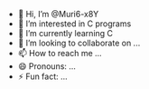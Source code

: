 - 👋 Hi, I’m @Muri6-x8Y
- 👀 I’m interested in C programs
- 🌱 I’m currently learning C
- 💞️ I’m looking to collaborate on ...
- 📫 How to reach me ...
- 😄 Pronouns: ...
- ⚡ Fun fact: ...

<!---
Muri6-x8Y/Muri6-x8Y is a ✨ special ✨ repository because its `README.md` (this file) appears on your GitHub profile.
You can click the Preview link to take a look at your changes.
--->
